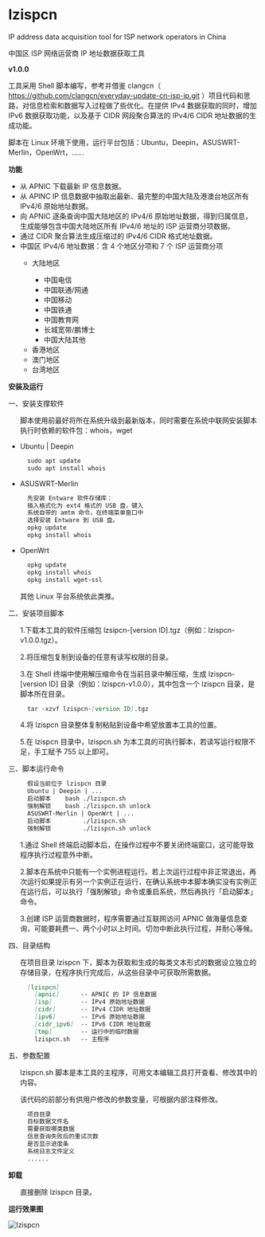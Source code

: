 # lzispcn
IP address data acquisition tool for ISP network operators in China

中国区 ISP 网络运营商 IP 地址数据获取工具

**v1.0.0**

工具采用 Shell 脚本编写，参考并借鉴 clangcn（ https://github.com/clangcn/everyday-update-cn-isp-ip.git ）项目代码和思路，对信息检索和数据写入过程做了些优化。在提供 IPv4 数据获取的同时，增加 IPv6 数据获取功能，以及基于 CIDR 网段聚合算法的 IPv4/6 CIDR 地址数据的生成功能。

脚本在 Linux 环境下使用，运行平台包括：Ubuntu，Deepin，ASUSWRT-Merlin，OpenWrt，......

**功能**
<ul><li>从 APNIC 下载最新 IP 信息数据。</li>
<li>从 APINC IP 信息数据中抽取出最新、最完整的中国大陆及港澳台地区所有 IPv4/6 原始地址数据。</li>
<li>向 APNIC 逐条查询中国大陆地区的 IPv4/6 原始地址数据，得到归属信息，生成能够包含中国大陆地区所有 IPv4/6 地址的 ISP 运营商分项数据。</li>
<li>通过 CIDR 聚合算法生成压缩过的 IPv4/6 CIDR 格式地址数据。</li>
<li>中国区 IPv4/6 地址数据：含 4 个地区分项和 7 个 ISP 运营商分项</li>
    <ul><li>大陆地区</li>
        <ul><li>中国电信</li>
        <li>中国联通/网通</li>
        <li>中国移动</li>
        <li>中国铁通</li>
        <li>中国教育网</li>
        <li>长城宽带/鹏博士</li>
        <li>中国大陆其他</li></ul>
    <li>香港地区</li>
    <li>澳门地区</li>
    <li>台湾地区</li></ul></ul>

**安装及运行**

一、安装支撑软件

<ul>脚本使用前最好将所在系统升级到最新版本，同时需要在系统中联网安装脚本执行时依赖的软件包：whois，wget</ul>
<ul><li>Ubuntu | Deepin</li>

```markdown
  sudo apt update
  sudo apt install whois
```
<li>ASUSWRT-Merlin</li>

```markdown
  先安装 Entware 软件存储库：
  插入格式化为 ext4 格式的 USB 盘，键入
  系统自带的 amtm 命令，在终端菜单窗口中
  选择安装 Entware 到 USB 盘。
  opkg update
  opkg install whois
```
<li>OpenWrt</li>

```markdown
  opkg update
  opkg install whois
  opkg install wget-ssl
```
</ul>

<ul>其他 Linux 平台系统依此类推。</ul>

二、安装项目脚本

<ul>1.下载本工具的软件压缩包 lzsipcn-[version ID].tgz（例如：lzispcn-v1.0.0.tgz）。</ul>

<ul>2.将压缩包复制到设备的任意有读写权限的目录。</ul>

<ul>3.在 Shell 终端中使用解压缩命令在当前目录中解压缩，生成 lzispcn-[version ID] 目录（例如：lzispcn-v1.0.0），其中包含一个 lzispcn 目录，是脚本所在目录。</ul>
<ul>

```markdown
  tar -xzvf lzispcn-[version ID].tgz
```
</ul>

<ul>4.将 lzispcn 目录整体复制粘贴到设备中希望放置本工具的位置。</ul>

<ul>5.在 lzispcn 目录中，lzispcn.sh 为本工具的可执行脚本，若读写运行权限不足，手工赋予 755 以上即可。</ul>

三、脚本运行命令

<ul>

```markdown
  假设当前位于 lzispcn 目录
  Ubuntu | Deepin | ...
  启动脚本    bash ./lzispcn.sh
  强制解锁    bash ./lzispcn.sh unlock
  ASUSWRT-Merlin | OpenWrt | ...
  启动脚本         ./lzispcn.sh
  强制解锁         ./lzispcn.sh unlock
```
</ul>
<ul>1.通过 Shell 终端启动脚本后，在操作过程中不要关闭终端窗口，这可能导致程序执行过程意外中断。</ul>
<ul>2.脚本在系统中只能有一个实例进程运行。若上次运行过程中非正常退出，再次运行如果提示有另一个实例正在运行，在确认系统中本脚本确实没有实例正在运行后，可以执行「强制解锁」命令或重启系统，然后再执行「启动脚本」命令。</ul>
<ul>3.创建 ISP 运营商数据时，程序需要通过互联网访问 APNIC 做海量信息查询，可能要耗费一、两个小时以上时间。切勿中断此执行过程，并耐心等候。</ul>

四、目录结构

<ul>在项目目录 lzispcn 下，脚本为获取和生成的每类文本形式的数据设立独立的存储目录，在程序执行完成后，从这些目录中可获取所需数据。</ul>
<ul>

```markdown
  [lzispcn]
    [apnic]      -- APNIC 的 IP 信息数据
    [isp]        -- IPv4 原始地址数据
    [cidr]       -- IPv4 CIDR 地址数据
    [ipv6]       -- IPv6 原始地址数据
    [cidr_ipv6]  -- IPv6 CIDR 地址数据
    [tmp]        -- 运行中的临时数据
    lzispcn.sh   -- 主程序
```
</ul>

五、参数配置

<ul>lzispcn.sh 脚本是本工具的主程序，可用文本编辑工具打开查看、修改其中的内容。</ul>
    
<ul>该代码的前部分有供用户修改的参数变量，可根据内部注释修改。</ul>
<ul>

```markdown
  项目目录
  目标数据文件名
  需要获取哪类数据
  信息查询失败后的重试次数
  是否显示进度条
  系统日志文件定义
  ......
```
</ul>

**卸载**

<ul>直接删除 lzispcn 目录。</ul>

**运行效果图**

![lzispcn](https://user-images.githubusercontent.com/73221087/230026506-ff9be79f-f4c6-45c1-8498-c658630f643d.jpg)
